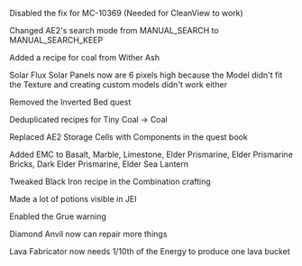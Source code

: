 Disabled the fix for MC-10369 (Needed for CleanView to work)

Changed AE2's search mode from MANUAL_SEARCH to MANUAL_SEARCH_KEEP

Added a recipe for coal from Wither Ash

Solar Flux Solar Panels now are 6 pixels high because the Model didn't fit the Texture and creating custom models didn't work either

Removed the Inverted Bed quest

Deduplicated recipes for Tiny Coal -> Coal

Replaced AE2 Storage Cells with Components in the quest book

Added EMC to Basalt, Marble, Limestone, Elder Prismarine, Elder Prismarine Bricks, Dark Elder Prismarine, Elder Sea Lantern

Tweaked Black Iron recipe in the Combination crafting

Made a lot of potions visible in JEI

Enabled the Grue warning

Diamond Anvil now can repair more things

Lava Fabricator now needs 1/10th of the Energy to produce one lava bucket
